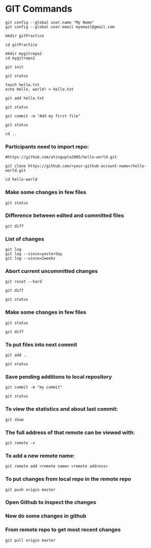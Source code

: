 # GIT Commands
```
git config --global user.name "My Name"
git config --global user.email myemail@gmail.com
```

```
mkdir gitPractice
```

```
cd gitPractice
```

```
mkdir mygitrepo2
cd mygitrepo2
```

```
git init
```

```
git status
```

```
touch hello.txt
echo Hello, world! > hello.txt
```

```
git add hello.txt
```

```
git status
```


```
git commit -m "Add my first file"
```

```
git status
```

```
cd ..
```

### Participants need to import repo:
	#https://github.com/atingupta2005/hello-world.git

```
git clone https://github.com/<your-github-account-name>/hello-world.git
```

```
cd hello-world
```

### Make some changes in few files
```
git status
```

### Difference between edited and committed files
```
git diff
```

### List of changes
```
git log
git log --since=yesterday
git log --since=2weeks
```


### Abort current uncommitted changes
```
git reset --hard
```

```
git diff
```

```
git status
```

### Make some changes in few files
```
git status
```

```
git diff
```

### To put files into next commit
```
git add .
```

```
git status
```

### Save pending additions to local repository
```
git commit -m "my commit"
```

```
git status
```

### To view the statistics and about last commit:
```
git show
```


### The full address of that remote can be viewed with:
```
git remote -v
```

### To add a new remote name:
```
git remote add <remote name> <remote address>
```


### To put changes from local repo in the remote repo
```
git push origin master
```

### Open Github to inspect the changes

### Now do some changes in github

### From remote repo to get most recent changes
```
git pull origin master
```
